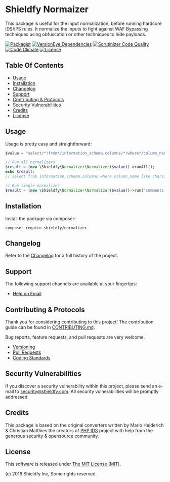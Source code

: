 # Shieldfy Normaizer

This package is useful for the input normalization, before running hardcore IDS/IPS rules. It normalize the inputs to fight against WAF Bypassing techniques using obfuscation or other techniques to hide payloads.

[![Packagist](https://img.shields.io/packagist/v/shieldfy/normalizer.svg?label=Packagist&style=flat-square)](https://packagist.org/packages/shieldfy/normalizer)
[![VersionEye Dependencies](https://img.shields.io/versioneye/d/php/shieldfy:normalizer.svg?label=Dependencies&style=flat-square)](https://www.versioneye.com/php/shieldfy:normalizer/)
[![Scrutinizer Code Quality](https://img.shields.io/scrutinizer/g/shieldfy/normalizer.svg?label=Scrutinizer&style=flat-square)](https://scrutinizer-ci.com/g/shieldfy/normalizer/)
[![Code Climate](https://img.shields.io/codeclimate/github/shieldfy/normalizer.svg?label=CodeClimate&style=flat-square)](https://codeclimate.com/github/shieldfy/normalizer)
[![License](https://img.shields.io/packagist/l/shieldfy/normalizer.svg?label=License&style=flat-square)](https://github.com/shieldfy/normalizer/blob/develop/LICENSE)


## Table Of Contents

- [Usage](#usage)
- [Installation](#installation)
- [Changelog](#changelog)
- [Support](#support)
- [Contributing & Protocols](#contributing--protocols)
- [Security Vulnerabilities](#security-vulnerabilities)
- [Credits](#credits)
- [License](#license)


## Usage

Usage is pretty easy and straightforward:

```php
$value = "select/*!from*/information_schema.columns/*!where*/column_name%20/*!like*/char(37,%20112,%2097,%20115,%20115,%2037)";

// Run all normalizers
$result = (new \Shieldfy\Normalizer\Normalizer($value))->runAll();
echo $result;
// select from information_schema.columns where column_name like char(37, 112, 97, 115, 115, 37) %pass%

// Run single normalizer
$result = (new \Shieldfy\Normalizer\Normalizer($value))->run('comments');
```


## Installation

Install the package via composer:
```shell
composer require shieldfy/normalizer
```


## Changelog

Refer to the [Changelog](CHANGELOG.md) for a full history of the project.


## Support

The following support channels are available at your fingertips:

- [Help on Email](mailto:team@shieldfy.com)


## Contributing & Protocols

Thank you for considering contributing to this project! The contribution guide can be found in [CONTRIBUTING.md](CONTRIBUTING.md).

Bug reports, feature requests, and pull requests are very welcome.

- [Versioning](CONTRIBUTING.md#versioning)
- [Pull Requests](CONTRIBUTING.md#pull-requests)
- [Coding Standards](CONTRIBUTING.md#coding-standards)


## Security Vulnerabilities

If you discover a security vulnerability within this project, please send an e-mail to [security@shieldfy.com](security@shieldfy.com). All security vulnerabilities will be promptly addressed.


## Credits

This package is based on the original converters written by Mario Heiderich & Christian Matthies the creators of [PHP IDS](https://github.com/PHPIDS/PHPIDS/) project with help from the generous security & opensource community.


## License

This software is released under [The MIT License (MIT)](LICENSE).

(c) 2016 Shieldfy Inc, Some rights reserved.

